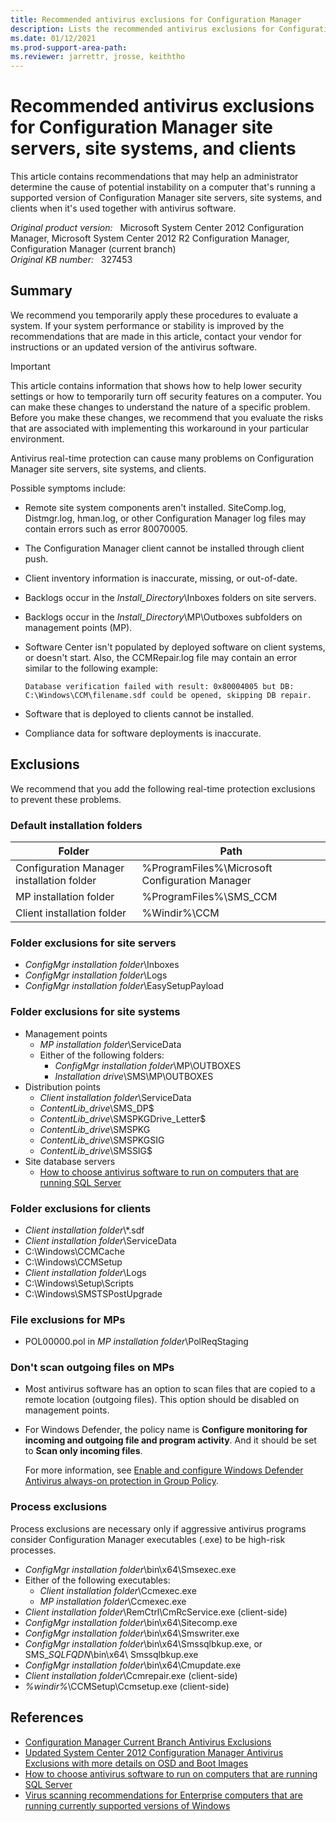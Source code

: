```yaml
---
title: Recommended antivirus exclusions for Configuration Manager
description: Lists the recommended antivirus exclusions for Configuration Manager site servers, site systems, and clients.
ms.date: 01/12/2021
ms.prod-support-area-path:
ms.reviewer: jarrettr, jrosse, keiththo
---
```

# Recommended antivirus exclusions for Configuration Manager site servers, site systems, and clients

This article contains recommendations that may help an administrator determine the cause of potential instability on a computer that's running a supported version of Configuration Manager site servers, site systems, and clients when it's used together with antivirus software.

_Original product version:_ &nbsp; Microsoft System Center 2012 Configuration Manager, Microsoft System Center 2012 R2 Configuration Manager, Configuration Manager (current branch)  
_Original KB number:_ &nbsp; 327453

## Summary

We recommend you temporarily apply these procedures to evaluate a system. If your system performance or stability is improved by the recommendations that are made in this article, contact your vendor for instructions or an updated version of the antivirus software.

> [!IMPORTANT]
> This article contains information that shows how to help lower security settings or how to temporarily turn off security features on a computer. You can make these changes to understand the nature of a specific problem. Before you make these changes, we recommend that you evaluate the risks that are associated with implementing this workaround in your particular environment.

Antivirus real-time protection can cause many problems on Configuration Manager site servers, site systems, and clients.

Possible symptoms include:

- Remote site system components aren't installed. SiteComp.log, Distmgr.log, hman.log, or other Configuration Manager log files may contain errors such as error 80070005.
- The Configuration Manager client cannot be installed through client push.
- Client inventory information is inaccurate, missing, or out-of-date.
- Backlogs occur in the *Install_Directory*\Inboxes folders on site servers.
- Backlogs occur in the *Install_Directory*\MP\Outboxes subfolders on management points (MP).
- Software Center isn't populated by deployed software on client systems, or doesn't start. Also, the CCMRepair.log file may contain an error similar to the following example:

  ```output
  Database verification failed with result: 0x80004005 but DB: C:\Windows\CCM\filename.sdf could be opened, skipping DB repair.
  ```

- Software that is deployed to clients cannot be installed.
- Compliance data for software deployments is inaccurate.

## Exclusions

We recommend that you add the following real-time protection exclusions to prevent these problems.

### Default installation folders

| Folder | Path |
| --- | --- |
| Configuration Manager installation folder | %ProgramFiles%\Microsoft Configuration Manager |
| MP installation folder | %ProgramFiles%\SMS_CCM |
| Client installation folder | %Windir%\CCM |

### Folder exclusions for site servers

- *ConfigMgr installation folder*\Inboxes
- *ConfigMgr installation folder*\Logs
- *ConfigMgr installation folder*\EasySetupPayload

### Folder exclusions for site systems

- Management points
  - *MP installation folder*\ServiceData
  - Either of the following folders:
    - *ConfigMgr installation folder*\MP\OUTBOXES
    - *Installation drive*\SMS\MP\OUTBOXES
- Distribution points
  - *Client installation folder*\ServiceData
  - *ContentLib_drive*\SMS_DP$
  - *ContentLib_drive*\SMSPKGDrive_Letter$
  - *ContentLib_drive*\SMSPKG
  - *ContentLib_drive*\SMSPKGSIG
  - *ContentLib_drive*\SMSSIG$
- Site database servers
  - [How to choose antivirus software to run on computers that are running SQL Server](https://support.microsoft.com/help/309422)  

### Folder exclusions for clients

- *Client installation folder*\\*.sdf
- *Client installation folder*\ServiceData
- C:\Windows\CCMCache
- C:\Windows\CCMSetup
- *Client installation folder*\Logs
- C:\Windows\Setup\Scripts
- C:\Windows\SMSTSPostUpgrade

### File exclusions for MPs

- POL00000.pol in *MP installation folder*\PolReqStaging

### Don't scan outgoing files on MPs

- Most antivirus software has an option to scan files that are copied to a remote location (outgoing files). This option should be disabled on management points.
- For Windows Defender, the policy name is **Configure monitoring for incoming and outgoing file and program activity**. And it should be set to **Scan only incoming files**.

    For more information, see [Enable and configure Windows Defender Antivirus always-on protection in Group Policy](/windows/security/threat-protection/windows-defender-antivirus/configure-real-time-protection-windows-defender-antivirus).

### Process exclusions

Process exclusions are necessary only if aggressive antivirus programs consider Configuration Manager executables (.exe) to be high-risk processes.

- *ConfigMgr installation folder*\bin\x64\Smsexec.exe
- Either of the following executables:
  - *Client installation folder*\Ccmexec.exe
  - *MP installation folder*\Ccmexec.exe
- *Client installation folder*\RemCtrl\CmRcService.exe (client-side)
- *ConfigMgr installation folder*\bin\x64\Sitecomp.exe
- *ConfigMgr installation folder*\bin\x64\Smswriter.exe
- *ConfigMgr installation folder*\bin\x64\Smssqlbkup.exe, or SMS_*SQLFQDN*\bin\x64\ Smssqlbkup.exe
- *ConfigMgr installation folder*\bin\x64\Cmupdate.exe
- *Client installation folder*\Ccmrepair.exe (client-side)
- *%windir%*\CCMSetup\Ccmsetup.exe (client-side)

## References

- [Configuration Manager Current Branch Antivirus Exclusions](https://techcommunity.microsoft.com/t5/Core-Infrastructure-and-Security/Configuration-Manager-Current-Branch-Antivirus-Exclusions/ba-p/884831)
- [Updated System Center 2012 Configuration Manager Antivirus Exclusions with more details on OSD and Boot Images](https://techcommunity.microsoft.com/t5/Core-Infrastructure-and-Security/Updated-System-Center-2012-Configuration-Manager-Antivirus/ba-p/884371)
- [How to choose antivirus software to run on computers that are running SQL Server](https://support.microsoft.com/help/309422/how-to-choose-antivirus-software-to-run-on-computers-that-are-running-sql-server)
- [Virus scanning recommendations for Enterprise computers that are running currently supported versions of Windows](https://support.microsoft.com/help/822158/virus-scanning-recommendations-for-enterprise-computers-that-are-running-currently-supported-versions-of-windows)
